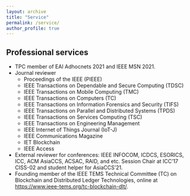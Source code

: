 ```yaml
---
layout: archive
title: "Service"
permalink: /service/
author_profile: true
---
```


## Professional services

-	TPC member of EAI Adhocnets 2021 and IEEE MSN 2021.
- Journal reviewer
    * Proceedings of the IEEE (PIEEE)
    * IEEE Transactions on Dependable and Secure Computing (TDSC)
    * IEEE Transactions on Mobile Computing (TMC)
    * IEEE Transactions on Computers (TC)
    * IEEE Transactions on Information Forensics and Security (TIFS)
    * IEEE Transactions on Parallel and Distributed Systems (TPDS)
    * IEEE Transactions on Services Computing (TSC)
    * IEEE Transactions on Engineering Management
    * IEEE Internet of Things Journal (IoT-J)
    * IEEE Communications Magazine
    * IET Blockchain
    * IEEE Access
-	External reviewer for conferences: IEEE INFOCOM, ICDCS, ESORICS, ICC, ACM AsiaCCS, ACSAC, RAID, and etc. Session Chair at ICC’17 CISS-02 and student helper for AsiaCCS’21.
- Founding member of the IEEE TEMS Technical Committee (TC) on Blockchain and Distributed Ledger Technologies, online at <https://www.ieee-tems.org/tc-blockchain-dlt/>.
